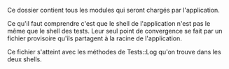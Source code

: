 Ce dossier contient tous les modules qui seront chargés par l'application.

Ce qu'il faut comprendre c'est que le shell de l'application n'est pas le même que le shell des tests. Leur seul point de convergence se fait par un fichier provisoire qu'ils partagent à la racine de l'application.

Ce fichier s'atteint avec les méthodes de Tests::Log qu'on trouve dans les deux shells.
